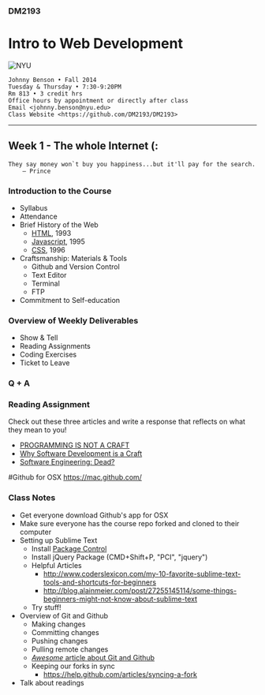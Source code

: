### DM2193

# Intro to Web Development

![NYU](http://j-hnnybens-n.com/capture/imami.png)

    Johnny Benson • Fall 2014
    Tuesday & Thursday • 7:30-9:20PM
    Rm 813 • 3 credit hrs
    Office hours by appointment or directly after class
    Email <johnny.benson@nyu.edu>
    Class Website <https://github.com/DM2193/DM2193>

---

## Week 1 - The whole Internet (:

    They say money won`t buy you happiness...but it'll pay for the search.
        — Prince

### Introduction to the Course

* Syllabus
* Attendance
* Brief History of the Web
  * [HTML](http://en.wikipedia.org/wiki/HTML), 1993
  * [Javascript](http://en.wikipedia.org/wiki/JavaScript), 1995
  * [CSS](http://en.wikipedia.org/wiki/Cascading_Style_Sheets), 1996
* Craftsmanship: Materials & Tools
  * Github and Version Control
  * Text Editor
  * Terminal
  * FTP
* Commitment to Self-education

### Overview of Weekly Deliverables

* Show & Tell
* Reading Assignments
* Coding Exercises
* Ticket to Leave

### Q + A

### Reading Assignment
Check out these three articles and write a response that reflects on what they mean to you!
* [PROGRAMMING IS NOT A CRAFT](http://blog.8thlight.com/doug-bradbury/2009/08/22/why-software-development-is-a-craft.html)
* [Why Software Development is a Craft](http://dannorth.net/2011/01/11/programming-is-not-a-craft)
* [Software Engineering: Dead?](http://blog.codinghorror.com/software-engineering-dead)

#Github for OSX
https://mac.github.com/

### Class Notes
* Get everyone download Github's app for OSX
* Make sure everyone has the course repo forked and cloned to their computer
* Setting up Sublime Text
  * Install [Package Control](https://sublime.wbond.net/installation)
  * Install jQuery Package (CMD+Shift+P, "PCI", "jquery")
  * Helpful Articles
    * http://www.coderslexicon.com/my-10-favorite-sublime-text-tools-and-shortcuts-for-beginners
    * http://blog.alainmeier.com/post/27255145114/some-things-beginners-might-not-know-about-sublime-text
  * Try stuff!
* Overview of Git and Github
  * Making changes
  * Committing changes
  * Pushing changes
  * Pulling remote changes
  * [*Awesome* article about Git and Github](http://readwrite.com/2013/09/30/understanding-github-a-journey-for-beginners-part-1)
  * Keeping our forks in sync
    * https://help.github.com/articles/syncing-a-fork 
* Talk about readings
